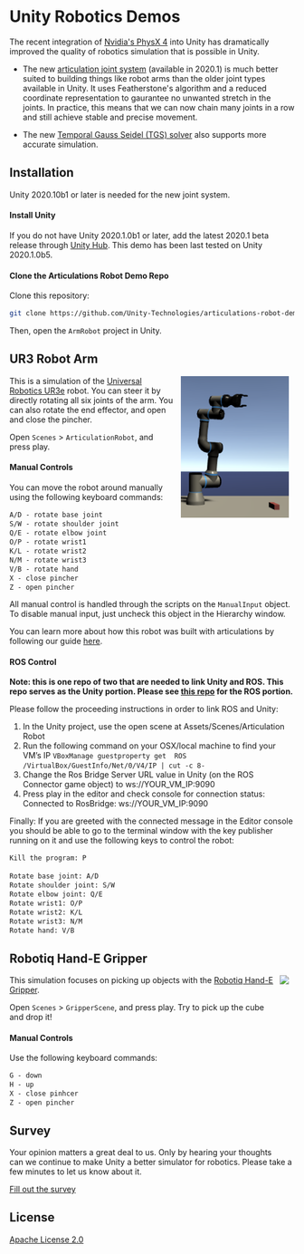 # Unity Robotics Demos

The recent integration of [Nvidia's PhysX 4](https://news.developer.nvidia.com/announcing-physx-sdk-4-0-an-open-source-physics-engine/) into Unity has dramatically improved the quality of robotics simulation that is possible in Unity. 

* The new [articulation joint system](https://docs.unity3d.com/2020.1/Documentation/ScriptReference/ArticulationBody.html) (available in 2020.1) is much better suited to building things like robot arms than the older joint types available in Unity. It uses Featherstone's algorithm and a reduced coordinate representation to gaurantee no unwanted stretch in the joints. In practice, this means that we can now chain many joints in a row and still achieve stable and precise movement. 

* The new [Temporal Gauss Seidel (TGS) solver](https://gameworksdocs.nvidia.com/PhysX/4.0/documentation/PhysXGuide/Manual/RigidBodyDynamics.html#temporal-gauss-seidel) also supports more accurate simulation. 

## Installation

Unity 2020.10b1 or later is needed for the new joint system. 

#### Install Unity

If you do not have Unity 2020.1.0b1 or later, add the latest 2020.1 beta release
through [Unity Hub](https://unity3d.com/get-unity/download). This demo has been
last tested on Unity 2020.1.0b5.

#### Clone the Articulations Robot Demo Repo

Clone this repository:
```sh
git clone https://github.com/Unity-Technologies/articulations-robot-demo.git
```

Then, open the `ArmRobot` project in Unity.

## UR3 Robot Arm

<img align="right" style="padding-left: 10px; padding-right: 10px; padding-bottom: 10px" height="250px" src="docs/images/robot_still.png">

This is a simulation of the [Universal Robotics UR3e](https://www.universal-robots.com/products/ur3-robot/) robot. You can steer it by directly rotating all six joints of the arm. You can also rotate the end effector, and open and close the pincher. 

Open `Scenes` > `ArticulationRobot`, and press play.

#### Manual Controls

You can move the robot around manually using the following keyboard commands:

```
A/D - rotate base joint
S/W - rotate shoulder joint
Q/E - rotate elbow joint
O/P - rotate wrist1
K/L - rotate wrist2
N/M - rotate wrist3
V/B - rotate hand
X - close pincher
Z - open pincher
```

All manual control is handled through the scripts on the `ManualInput` object. To disable
manual input, just uncheck this object in the Hierarchy window.

You can learn more about how this robot was built with articulations by following our guide [here](docs/Building-With-Articulations.md). 



#### ROS Control
**Note: this is one repo of two that are needed to link Unity and ROS.  This repo serves as the Unity portion.  Please see [this repo](https://github.com/Unity-Technologies/yantra-dev/tree/jacob/ros-unity-control) for the ROS portion.**

Please follow the proceeding instructions in order to link ROS and Unity:
1. In the Unity project, use the open scene at Assets/Scenes/Articulation Robot
2. Run the following command on your OSX/local machine to find your VM’s IP
```VBoxManage guestproperty get  ROS /VirtualBox/GuestInfo/Net/0/V4/IP | cut -c 8-```
3. Change the Ros Bridge Server URL value in Unity (on the ROS Connector game object) to ws://YOUR_VM_IP:9090
4. Press play in the editor and check console for connection status: Connected to RosBridge: ws://YOUR_VM_IP:9090

Finally: If you are greeted with the connected message in the Editor console you should be able to go to the terminal window with the key publisher running on it and use the following keys to control the robot:
```
Kill the program: P
 
Rotate base joint: A/D
Rotate shoulder joint: S/W
Rotate elbow joint: Q/E
Rotate wrist1: O/P
Rotate wrist2: K/L
Rotate wrist3: N/M
Rotate hand: V/B
```

## Robotiq Hand-E Gripper 

<img align="right" style="padding-left: 10px; padding-right: 10px; padding-bottom: 10px" height="300px" src="docs/images/hand-e.gif">

This simulation focuses on picking up objects with the [Robotiq Hand-E Gripper](https://robotiq.com/products/hand-e-adaptive-robot-gripper).

Open `Scenes` > `GripperScene`, and press play. Try to pick up the cube and drop it!

#### Manual Controls

Use the following keyboard commands:

```
G - down
H - up
X - close pinhcer
Z - open pincher
```


## Survey

Your opinion matters a great deal to us. Only by hearing your thoughts can we continue to make Unity a better simulator for robotics. Please take a few minutes to let us know about it.

[Fill out the survey](https://docs.google.com/forms/d/e/1FAIpQLSc77ah4azt6D4AOxCWhjpCBgM6Si6f0DA_dunM-ZhDf5xJlgg/viewform)

## License

[Apache License 2.0](LICENSE)




